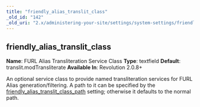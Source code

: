 ```yaml
---
title: "friendly_alias_translit_class"
_old_id: "142"
_old_uri: "2.x/administering-your-site/settings/system-settings/friendly_alias_translit_class"
---
```


## friendly\_alias\_translit\_class

**Name**: FURL Alias Transliteration Service Class 
**Type**: textfield 
**Default**: translit.modTransliterate 
**Available In**: Revolution 2.0.8+

An optional service class to provide named transliteration services for FURL Alias generation/filtering. A path to it can be specified by the [friendly\_alias\_translit\_class\_path](building-sites/settings/friendly_alias_translit_class_path "friendly_alias_translit_class_path") setting; otherwise it defaults to the normal path.